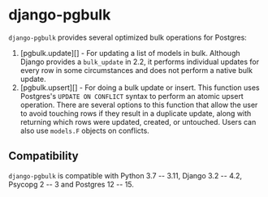 # django-pgbulk

`django-pgbulk` provides several optimized bulk operations for Postgres:

1. [pgbulk.update][] - For updating a list of models in bulk. Although Django provides a ``bulk_update`` in 2.2, it performs individual updates for every row in some circumstances and does not perform a native bulk update.
2. [pgbulk.upsert][] - For doing a bulk update or insert. This function uses Postgres's `UPDATE ON CONFLICT` syntax to perform an atomic upsert operation. There are several options to this function that allow the user to avoid touching rows if they result in a duplicate update, along with returning which rows were updated, created, or untouched. Users can also use `models.F` objects on conflicts.

## Compatibility

``django-pgbulk`` is compatible with Python 3.7 -- 3.11, Django 3.2 -- 4.2, Psycopg 2 -- 3 and Postgres 12 -- 15.
